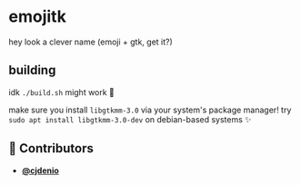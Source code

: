 <!-- DO NOT REMOVE - contributor_list:data:start:["cjdenio"]:end -->
# emojitk

hey look a clever name (emoji + gtk, get it?)

## building

idk `./build.sh` might work 🤷

make sure you install `libgtkmm-3.0` via your system's package manager! try `sudo apt install libgtkmm-3.0-dev` on debian-based systems ✨

<!-- prettier-ignore-start -->
<!-- DO NOT REMOVE - contributor_list:start -->
## 👥 Contributors


- **[@cjdenio](https://github.com/cjdenio)**

<!-- DO NOT REMOVE - contributor_list:end -->
<!-- prettier-ignore-end -->
